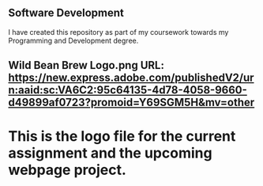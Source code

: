 ## Software Development
I have created this repository as part of my coursework towards my Programming and Development degree. 

## Wild Bean Brew Logo.png URL: https://new.express.adobe.com/publishedV2/urn:aaid:sc:VA6C2:95c64135-4d78-4058-9660-d49899af0723?promoid=Y69SGM5H&mv=other
# This is the logo file for the current assignment and the upcoming webpage project. 

